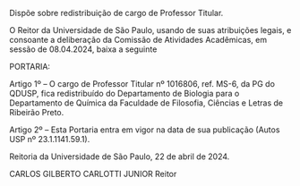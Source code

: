 Dispõe sobre redistribuição de cargo de Professor Titular.

O Reitor da Universidade de São Paulo, usando de suas atribuições legais, e consoante a deliberação da Comissão de Atividades Acadêmicas, em sessão de 08.04.2024, baixa a seguinte

PORTARIA:

Artigo 1º – O cargo de Professor Titular nº 1016806, ref. MS-6, da PG do QDUSP, fica redistribuído do Departamento de Biologia para o Departamento de Química da Faculdade de Filosofia, Ciências e Letras de Ribeirão Preto.

Artigo 2º – Esta Portaria entra em vigor na data de sua publicação (Autos USP nº 23.1.1141.59.1).

Reitoria da Universidade de São Paulo, 22 de abril de 2024.

CARLOS GILBERTO CARLOTTI JUNIOR
Reitor